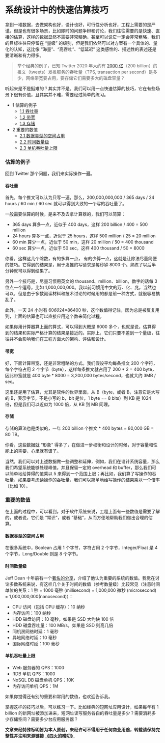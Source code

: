 # 系统设计中的快速估算技巧

拿到一堆数据，去做架构也好，设计也好，可行性分析也好，工程上需要的是严谨。但是也有很多场景，比如即时的问题争辩和讨论，我们往往需要的是快速、直接的估算，这样的数据显然不需要非常精确，甚至可以说它一定会非常粗略，我们的目标往往只停留在 “量级” 的级别，但是我们依然可以对方案有一个具体的、量化的认知，这比像 “海量”、“高吞吐”、“低延迟” 这类感性的、描述性的表述还是要清晰和有力得多。

> 举个经典的例子，已知 Twitter 2020 年大约有 [2000 亿](https://www.dsayce.com/social-media/tweets-day/)（200 billion）的推文（tweets）发推服务的吞吐量（TPS, transaction per second）是多少，网络带宽要占用，要存储它们需要多大的磁盘容量？

听起来是不是挺难的？其实并不是。我们可以用一点快速估算的技巧，它在有些场景下很有价值，且其实并不难，需要经过简单的练习。

- 1 估算的例子
  - [1.1 吞吐量](https://www.raychase.net/6280#吞吐量)
  - [1.2 带宽](https://www.raychase.net/6280#带宽)
  - [1.3 存储](https://www.raychase.net/6280#存储)
- 2 重要的数值
  - [2.1 数据类型的空间占用](https://www.raychase.net/6280#数据类型的空间占用)
  - [2.2 时间数量级](https://www.raychase.net/6280#时间数量级)
  - [2.3 单机吞吐量上限](https://www.raychase.net/6280#单机吞吐量上限)

### 估算的例子

回到 Twitter 那个问题，我们来实际操作一遍。

#### 吞吐量

首先，每个推文可以认为只写一遍，那么，200,000,000,000 / 365 days / 24 hours / 60 min / 60 sec 就可以得到大致的一个写的吞吐量了。

一般需要估算的时候，是来不及去拿计算器的，我们可以简算：

- 365 days 算多一点，近似于 400 days，这样 200 billion / 400 = 500 million
- 24 hours 算多一点，近似于 25 hours，这样 500 million / 25 = 20 million
- 60 min 算少一点，近似于 50 min，这样 20 million / 50 = 400 thousand
- 60 sec 算少一点，近似于 50 sec，这样 400 thousand / 50 = 8000

你看，这样这几个除数，有的多算一点， 有的少算一点，这就是让除法尽量简便的技巧。它得到的结果是，用于发推的写请求是每秒钟 8000 个。熟练了以后半分钟就可以得到结果了。

另外一个技巧是，尽量习惯用英文的 thousand、million、billion，数字的话每 3 位点一个逗号，比如 1,000,000,000。我以前习惯用中文的万、亿、兆，当然也可以，但是由于多数阅读材料和技术讨论的时候用的都是前一种方式，就很容易搞乱了。

此外，一天 24 小时有 60*60*24=86400 秒，这个数值得记住，因为总是被反复用到，上面的估算也可以直接应用这个数来简化过程。

如果你用计算器算上面的算式，可以得到大概是 6000 多个，也就是说，估算得到的结果和实际严格计算的结果是接近的。实际上，它们只要不差到一个量级，往往并不会影响我们在工程方面大的架构、评估和设计。

#### 带宽

好，下面计算带宽，还是非常粗略的方式。我们假设平均每条推文 200 个字符，每个字符占用 2 个字节（byte），这样每条推文就占用了 200 * 2 = 400 byte，因此带宽就是 400 byte * 8000 = 3,200,000 bytes/second，也就大约 3MB / sec。

这里还是用了估算，尤其是软件的世界里面，从 B（byte，或者 B，注意它是大写的 B，表示字节，不是小写的 b，bit 是位，1 byte == 8 bits）到 KB 是 1024 倍，但是我们可以近似为 1000 倍，从 KB 到 MB 同理。

#### 存储

存储的算法也是类似的，一年 200 billion 个推文 * 400 bytes = 80,000 GB = 80 TB。

你看，这些数据就 “形象” 得多了，在做进一步权衡和设计的时候，对于容量和性能上的需要，心里就有谱了。

当然，我们可以对上述数据做一些调整和延伸，例如，我们在设计系统容量，那么我们希望系统能够处理峰值，并且保留一定的 overhead 和 buffer，那么我们可以简单地给算得的值乘以 5 来得到一个范围上限；再比如，我们算了写操作的吞吐量，如果要考虑读操作的吞吐量，我们可以简单地给写操作的结果乘以一个倍率（比如 10）。

### 重要的数值

在上面的过程中，可以看到，对于软件系统来说，工程上面有一些数值是需要了解的，或者说，它们是 “常识”，或者 “基础”，从而方便地帮助我们做出合理的估算。

#### 数据类型的空间占用

在很多系统中，Boolean 占用 1 个字节，字符占用 2 个字节，Integer/Float 是 4 个字节，Long/Double 则是 8 个字节。

#### 时间数量级

Jeff Dean 十年前有一个[著名的分享](https://research.cs.cornell.edu/ladis2009/talks/dean-keynote-ladis2009.pdf)，介绍了他认为重要的系统的数值。我觉在讨论多数系统来说，有这样几个关于时间的数值（参考数量级）比较常见（注意时间单位的关系：1 秒 = 1000 毫秒 (millisecond) = 1,000,000 微秒 (microsecond) = 1,000,000,000(nanosecond)）：

- CPU 访问（包括 CPU 缓存）：10 纳秒
- 内存访问：100 纳秒
- HDD 磁盘访问：10 毫秒，如果是 SSD 大约快 100 倍
- HDD 磁盘吞吐量：100 MB/s，如果是 SSD 则高几倍
- 同机房网络时延：1 毫秒
- 异地网络时延：10 毫秒
- 国际网络时延：100 毫秒

#### 单机吞吐量上限

- Web 服务器的 QPS：1000
- RDB 单机 QPS：1000
- NoSQL DB 磁盘单机 QPS：10K
- 内存访问单机 QPS：1M

如果你觉得还有别的重要和常用的数值，也欢迎告诉我。

掌握这样的技巧以后，可以练习一下。比如经典的短网址应用设计，如果每年有 1 billion 的新网址被添加进来，短网址读写服务各自的吞吐量是多少？需要消耗多少存储空间？需要多少台应用服务器？

**文章未经特殊标明皆为本人原创，未经许可不得用于任何商业用途，转载请保持完整性并注明来源链接 [《四火的唠叨》](https://www.raychase.net/6280)**